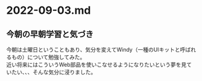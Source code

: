 # 2022-09-03.md
## 今朝の早朝学習と気づき
今朝は土曜日ということもあり、気分を変えてWindy（一種のUIキットと呼ばれるもの）について勉強してみた。  
近い将来にはこういうWeb部品を使いこなせるようになりたいという夢を見ていたい、、、そんな気分に浸りました。

